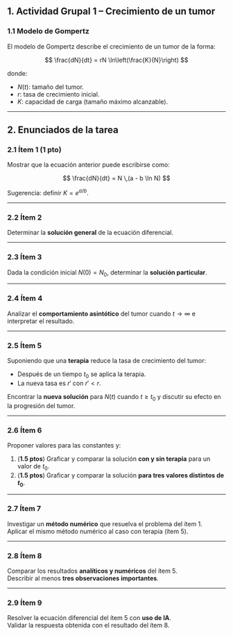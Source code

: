 ## 1. Actividad Grupal 1 – Crecimiento de un tumor  

### 1.1 Modelo de Gompertz  

El modelo de Gompertz describe el crecimiento de un tumor de la forma:  

$$
\frac{dN}{dt} = rN \ln\left(\frac{K}{N}\right)
$$  

donde:  
- $N(t)$: tamaño del tumor.  
- $r$: tasa de crecimiento inicial.  
- $K$: capacidad de carga (tamaño máximo alcanzable).  

---

## 2. Enunciados de la tarea  

### 2.1 Ítem 1 (1 pto)  
Mostrar que la ecuación anterior puede escribirse como:  

$$
\frac{dN}{dt} = N \,(a - b \ln N)
$$  

Sugerencia: definir $K = e^{a/b}$.  

---

### 2.2 Ítem 2
Determinar la **solución general** de la ecuación diferencial.  

---

### 2.3 Ítem 3 
Dada la condición inicial $N(0) = N_0$, determinar la **solución particular**.  

---

### 2.4 Ítem 4 
Analizar el **comportamiento asintótico** del tumor cuando $t \to \infty$ e interpretar el resultado.  

---

### 2.5 Ítem 5
Suponiendo que una **terapia** reduce la tasa de crecimiento del tumor:  
- Después de un tiempo $t_0$ se aplica la terapia.  
- La nueva tasa es $r'$ con $r' < r$.  

Encontrar la **nueva solución** para $N(t)$ cuando $t \geq t_0$ y discutir su efecto en la progresión del tumor.  

---

### 2.6 Ítem 6  
Proponer valores para las constantes y:  

1. (**1.5 ptos**) Graficar y comparar la solución **con y sin terapia** para un valor de $t_0$.  
2. (**1.5 ptos**) Graficar y comparar la solución **para tres valores distintos de $t_0$**.  

---

### 2.7 Ítem 7 
Investigar un **método numérico** que resuelva el problema del ítem 1.  
Aplicar el mismo método numérico al caso con terapia (ítem 5).  

---

### 2.8 Ítem 8 
Comparar los resultados **analíticos y numéricos** del ítem 5.  
Describir al menos **tres observaciones importantes**.  

---

### 2.9 Ítem 9  
Resolver la ecuación diferencial del ítem 5 con **uso de IA**.  
Validar la respuesta obtenida con el resultado del ítem 8.  
